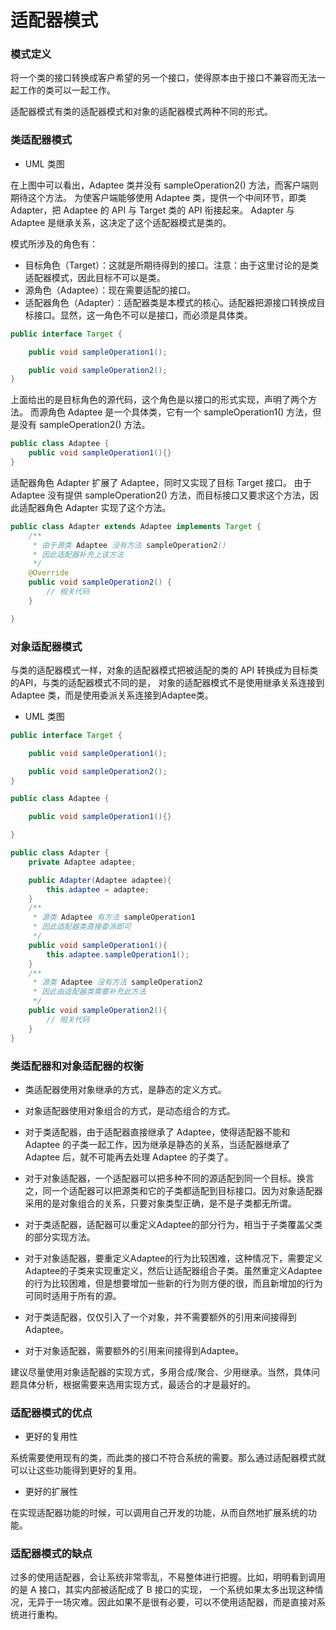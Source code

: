 适配器模式
===

### 模式定义

将一个类的接口转换成客户希望的另一个接口，使得原本由于接口不兼容而无法一起工作的类可以一起工作。

适配器模式有类的适配器模式和对象的适配器模式两种不同的形式。

### 类适配器模式

- UML 类图



在上图中可以看出，Adaptee 类并没有 sampleOperation2() 方法，而客户端则期待这个方法。
为使客户端能够使用 Adaptee 类，提供一个中间环节，即类 Adapter，把 Adaptee 的 API 与 Target 类的 API 衔接起来。
Adapter 与 Adaptee 是继承关系，这决定了这个适配器模式是类的。

模式所涉及的角色有：

- 目标角色（Target）：这就是所期待得到的接口。注意：由于这里讨论的是类适配器模式，因此目标不可以是类。
- 源角色（Adaptee）：现在需要适配的接口。
- 适配器角色（Adapter）：适配器类是本模式的核心。适配器把源接口转换成目标接口。显然，这一角色不可以是接口，而必须是具体类。

```java
public interface Target {

    public void sampleOperation1();

    public void sampleOperation2();
}
```
上面给出的是目标角色的源代码，这个角色是以接口的形式实现，声明了两个方法。
而源角色 Adaptee 是一个具体类，它有一个 sampleOperation1() 方法，但是没有 sampleOperation2() 方法。

```java
public class Adaptee {
    public void sampleOperation1(){}
}
```

适配器角色 Adapter 扩展了 Adaptee，同时又实现了目标 Target 接口。
由于 Adaptee 没有提供 sampleOperation2() 方法，而目标接口又要求这个方法，因此适配器角色 Adapter 实现了这个方法。

```java
public class Adapter extends Adaptee implements Target {
    /**
     * 由于源类 Adaptee 没有方法 sampleOperation2()
     * 因此适配器补充上该方法
     */
    @Override
    public void sampleOperation2() {
        // 相关代码
    }

}
```

### 对象适配器模式

与类的适配器模式一样，对象的适配器模式把被适配的类的 API 转换成为目标类的API，与类的适配器模式不同的是，
对象的适配器模式不是使用继承关系连接到 Adaptee 类，而是使用委派关系连接到Adaptee类。

- UML 类图



```java
public interface Target {

    public void sampleOperation1();

    public void sampleOperation2();
}

public class Adaptee {

    public void sampleOperation1(){}

}

public class Adapter {
    private Adaptee adaptee;

    public Adapter(Adaptee adaptee){
        this.adaptee = adaptee;
    }
    /**
     * 源类 Adaptee 有方法 sampleOperation1
     * 因此适配器类直接委派即可
     */
    public void sampleOperation1(){
        this.adaptee.sampleOperation1();
    }
    /**
     * 源类 Adaptee 没有方法 sampleOperation2
     * 因此由适配器类需要补充此方法
     */
    public void sampleOperation2(){
        // 相关代码
    }
}
```

### 类适配器和对象适配器的权衡

- 类适配器使用对象继承的方式，是静态的定义方式。
- 对象适配器使用对象组合的方式，是动态组合的方式。

- 对于类适配器，由于适配器直接继承了 Adaptee，使得适配器不能和 Adaptee 的子类一起工作，因为继承是静态的关系，当适配器继承了 Adaptee 后，就不可能再去处理 Adaptee 的子类了。
- 对于对象适配器，一个适配器可以把多种不同的源适配到同一个目标。换言之，同一个适配器可以把源类和它的子类都适配到目标接口。因为对象适配器采用的是对象组合的关系，只要对象类型正确，是不是子类都无所谓。

- 对于类适配器，适配器可以重定义Adaptee的部分行为，相当于子类覆盖父类的部分实现方法。
- 对于对象适配器，要重定义Adaptee的行为比较困难，这种情况下，需要定义Adaptee的子类来实现重定义，然后让适配器组合子类。虽然重定义Adaptee的行为比较困难，但是想要增加一些新的行为则方便的很，而且新增加的行为可同时适用于所有的源。

- 对于类适配器，仅仅引入了一个对象，并不需要额外的引用来间接得到Adaptee。
- 对于对象适配器，需要额外的引用来间接得到Adaptee。

建议尽量使用对象适配器的实现方式，多用合成/聚合、少用继承。当然，具体问题具体分析，根据需要来选用实现方式，最适合的才是最好的。

### 适配器模式的优点

- 更好的复用性

系统需要使用现有的类，而此类的接口不符合系统的需要。那么通过适配器模式就可以让这些功能得到更好的复用。

- 更好的扩展性

在实现适配器功能的时候，可以调用自己开发的功能，从而自然地扩展系统的功能。


### 适配器模式的缺点

过多的使用适配器，会让系统非常零乱，不易整体进行把握。比如，明明看到调用的是 A 接口，其实内部被适配成了 B 接口的实现，
一个系统如果太多出现这种情况，无异于一场灾难。因此如果不是很有必要，可以不使用适配器，而是直接对系统进行重构。
